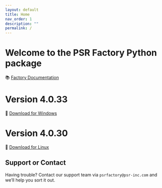 ```yaml
---
layout: default
title: Home
nav_order: 1
description: ""
permalink: /
---
```


# Welcome to the PSR Factory Python package


📚 [Factory Documentation](https://docs.psr-inc.com/factory/)

# Version 4.0.33

🔗 [Download for Windows](https://www.psr-inc.com/app/link/?t=d&f=factory_python-4.0.33-windows-x64-71286a25-release.zip)

# Version 4.0.30

🔗 [Download for Linux](https://www.psr-inc.com/app/link/?t=d&f=factory_python-4.0.30-linux-x64-6464ab8-release.zip)


## Support or Contact

Having trouble? Contact our support team via `psrfactory@psr-inc.com` and we’ll help you sort it out.
